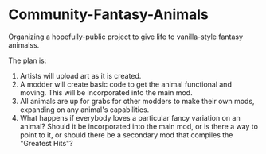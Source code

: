 # Community-Fantasy-Animals
Organizing a hopefully-public project to give life to vanilla-style fantasy animalss.

The plan is:

1. Artists will upload art as it is created.
2. A modder will create basic code to get the animal functional and moving. This will be incorporated into the main mod.
3. All animals are up for grabs for other modders to make their own mods, expanding on any animal's capabilities.
4. What happens if everybody loves a particular fancy variation on an animal?  Should it be incorporated into the main mod, or is there a way to point to it, or should there be a secondary mod that compiles the "Greatest Hits"?
